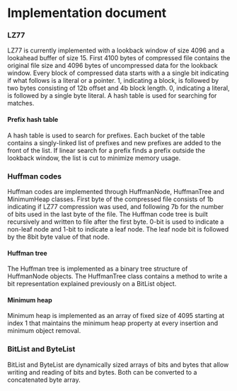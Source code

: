 # Implementation document

### LZ77

LZ77 is currently implemented with a lookback window of size 4096 and a lookahead buffer of size 15. First 4100 bytes of compressed file contains the original file size and 4096 bytes of uncompressed data for the lookback window. Every block of compressed data starts with a a single bit indicating if what follows is a literal or a pointer. 1, indicating a block, is followed by two bytes consisting of 12b offset and 4b block length. 0, indicating a literal, is followed by a single byte literal. A hash table is used for searching for matches.

#### Prefix hash table

A hash table is used to search for prefixes. Each bucket of the table contains a singly-linked list of prefixes and new prefixes are added to the front of the list. If linear search for a prefix finds a prefix outside the lookback window, the list is cut to minimize memory usage.

### Huffman codes

Huffman codes are implemented through HuffmanNode, HuffmanTree and MinimumHeap classes. First byte of the compressed file consists of 1b indicating if LZ77 compression was used, and following 7b for the number of bits used in the last byte of the file. The Huffman code tree is built recursively and written to file after the first byte. 0-bit is used to indicate a non-leaf node and 1-bit to indicate a leaf node. The leaf node bit is followed by the 8bit byte value of that node.

#### Huffman tree

The Huffman tree is implemented as a binary tree structure of HuffmanNode objects. The HuffmanTree class contains a method to write a bit representation explained previously on a BitList object.

#### Minimum heap

Minimum heap is implemented as an array of fixed size of 4095 starting at index 1 that maintains the minimum heap property at every insertion and minimum object removal. 

### BitList and ByteList

BitList and ByteList are dynamically sized arrays of bits and bytes that allow writing and reading of bits and bytes. Both can be converted to a concatenated byte array.
